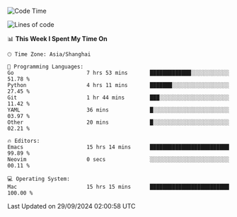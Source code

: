 <!--START_SECTION:waka-->
![Code Time](http://img.shields.io/badge/Code%20Time-2%2C209%20hrs%201%20min-blue)

![Lines of code](https://img.shields.io/badge/From%20Hello%20World%20I%27ve%20Written-308.1%20thousand%20lines%20of%20code-blue)

📊 **This Week I Spent My Time On** 

```text
🕑︎ Time Zone: Asia/Shanghai

💬 Programming Languages: 
Go                       7 hrs 53 mins       █████████████░░░░░░░░░░░░   51.78 % 
Python                   4 hrs 11 mins       ███████░░░░░░░░░░░░░░░░░░   27.45 % 
Git                      1 hr 44 mins        ███░░░░░░░░░░░░░░░░░░░░░░   11.42 % 
YAML                     36 mins             █░░░░░░░░░░░░░░░░░░░░░░░░   03.97 % 
Other                    20 mins             █░░░░░░░░░░░░░░░░░░░░░░░░   02.21 % 

🔥 Editors: 
Emacs                    15 hrs 14 mins      █████████████████████████   99.89 % 
Neovim                   0 secs              ░░░░░░░░░░░░░░░░░░░░░░░░░   00.11 % 

💻 Operating System: 
Mac                      15 hrs 15 mins      █████████████████████████   100.00 % 
```


 Last Updated on 29/09/2024 02:00:58 UTC
<!--END_SECTION:waka-->
